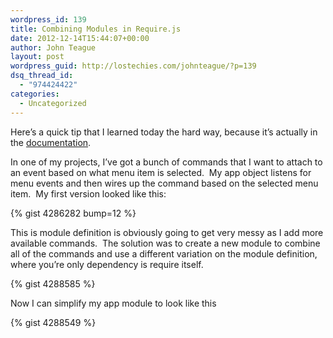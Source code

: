```yaml
---
wordpress_id: 139
title: Combining Modules in Require.js
date: 2012-12-14T15:44:07+00:00
author: John Teague
layout: post
wordpress_guid: http://lostechies.com/johnteague/?p=139
dsq_thread_id:
  - "974424422"
categories:
  - Uncategorized
---
```

Here&#8217;s a quick tip that I learned today the hard way, because it&#8217;s actually in the [documentation](http://requirejs.org/docs/whyamd.html#sugar).

In one of my projects, I&#8217;ve got a bunch of commands that I want to attach to an event based on what menu item is selected.  My app object listens for menu events and then wires up the command based on the selected menu item.  My first version looked like this:

{% gist 4286282 bump=12 %}

This is module definition is obviously going to get very messy as I add more available commands.  The solution was to create a new module to combine all of the commands and use a different variation on the module definition, where you&#8217;re only dependency is require itself.

{% gist 4288585 %}

Now I can simplify my app module to look like this

{% gist 4288549 %}

<div>
</div>